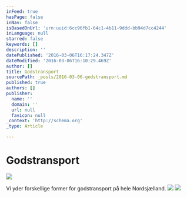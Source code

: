 ```yaml
---
inFeed: true
hasPage: false
inNav: false
isBasedOnUrl: 'urn:uuid:6cc96fb1-64c1-4b11-9ddd-bb94d7cc4244'
inLanguage: null
starred: false
keywords: []
description: ''
datePublished: '2016-03-06T16:17:24.347Z'
dateModified: '2016-03-06T16:10:29.469Z'
author: []
title: Godstransport
sourcePath: _posts/2016-03-06-godstransport.md
published: true
authors: []
publisher:
  name: ''
  domain: ''
  url: null
  favicon: null
_context: 'http://schema.org'
_type: Article

---
```

# Godstransport
![](https://the-grid-user-content.s3-us-west-2.amazonaws.com/a99484d3-a829-44d3-aad3-f9fe2fb64951.png)

Vi yder forskellige former for godstransport på hele Nordsjælland.
![](https://the-grid-user-content.s3-us-west-2.amazonaws.com/83e2505d-32d0-4e79-8bfc-4e318a91bea7.png)
![](https://the-grid-user-content.s3-us-west-2.amazonaws.com/b230d821-8e24-4bfc-bb4e-00a06d0e2567.png)